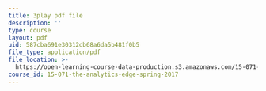 ```yaml
---
title: 3play pdf file
description: ''
type: course
layout: pdf
uid: 587cba691e30312db68a6da5b481f0b5
file_type: application/pdf
file_location: >-
  https://open-learning-course-data-production.s3.amazonaws.com/15-071-the-analytics-edge-spring-2017/587cba691e30312db68a6da5b481f0b5_WYrDTn37m-I.pdf
course_id: 15-071-the-analytics-edge-spring-2017
---
```


